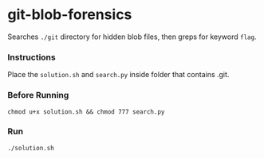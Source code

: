 # git-blob-forensics

Searches `./git` directory for hidden blob files, then greps for keyword `flag`.

### Instructions

Place the `solution.sh` and `search.py` inside folder that contains .git.

### Before Running

`chmod u+x solution.sh && chmod 777 search.py`


### Run

`./solution.sh`
